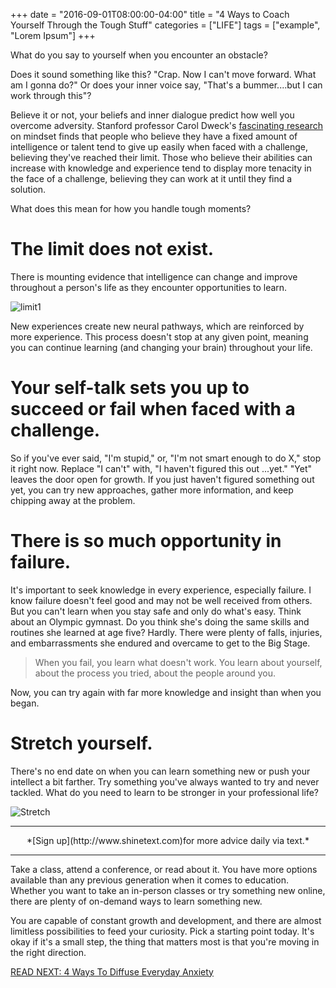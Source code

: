 +++
  date = "2016-09-01T08:00:00-04:00"
  title = "4 Ways to Coach Yourself Through the Tough Stuff"
  categories = ["LIFE"]
  tags = ["example", "Lorem Ipsum"]
+++



<span class="dropcap">W</span>hat do you say to yourself when you encounter an obstacle? 

Does it sound something like this? "Crap. Now I can't move forward. What am I gonna do?" Or does your inner voice say, "That's a bummer....but I can work through this"?

Believe it or not, your beliefs and inner dialogue predict how well you overcome adversity. Stanford professor Carol Dweck's <a href="http://www.mindsetonline.com/index.html" target="_blank">fascinating research</a> on mindset finds that people who believe they have a fixed amount of intelligence or talent tend to give up easily when faced with a challenge, believing they've reached their limit. Those who believe their abilities can increase with knowledge and experience tend to display more tenacity in the face of a challenge, believing they can work at it until they find a solution. 

What does this mean for how you handle tough moments? 

# The limit does not exist. 

There is mounting evidence that intelligence can change and improve throughout a person's life as they encounter opportunities to learn. 

![limit1](//images.contentful.com/awpxl2koull4/Ho2gDGOX4GwmOeAgmqWYe/8b7627b424368a24ff408ed66aab27da/limit1.jpeg)

New experiences create new neural pathways, which are reinforced by more experience. This process doesn't stop at any given point, meaning you can continue learning (and changing your brain) throughout your life. 

# Your self-talk sets you up to succeed or fail when faced with a challenge. 

So if you've ever said, "I'm stupid," or, "I'm not smart enough to do X," stop it right now. Replace "I can't" with, "I haven't figured this out ...yet." "Yet" leaves the door open for growth. If you just haven't figured something out yet, you can try new approaches, gather more information, and keep chipping away at the problem.  

# There is so much opportunity in failure. 

It's important to seek knowledge in every experience, especially failure.  I know failure doesn't feel good and may not be well received from others.  But you can't learn when you stay safe and only do what's easy. Think about an Olympic gymnast. Do you think she's doing the same skills and routines she learned at age five? Hardly. There were plenty of falls, injuries, and embarrassments she endured and overcame to get to the Big Stage. 

> When you fail, you learn what doesn't work. You learn about yourself, about the process you tried, about the people around you. 

Now, you can try again with far more knowledge and insight than when you began.

# Stretch yourself. 

There's no end date on when you can learn something new or push your intellect a bit farther. Try something you've always wanted to try and never tackled. What do you need to learn to be stronger in your professional life? 

![Stretch](//images.contentful.com/awpxl2koull4/4OWMY28fOwI4GOWCsE4K8y/9a2e7e60a746f0c2f6b908b40e3e7594/stretch2.jpeg)

---

<center>*[Sign up](http://www.shinetext.com)for more advice daily via text.* </center>

---


Take a class, attend a conference, or read about it. You have more options available than any previous generation when it comes to education. Whether you want to take an in-person classes or try something new online, there are plenty of on-demand ways to learn something new. 


You are capable of constant growth and development, and there are almost limitless possibilities to feed your curiosity. Pick a starting point today. It's okay if it's a small step, the thing that matters most is that you're moving in the right direction. 

[READ NEXT: 4 Ways To Diffuse Everyday Anxiety
](http://advice.shinetext.com/articles/4-ways-to-diffuse-everyday-anxiety/)

<div class="pubexchange_module" id="pubexchange_below_content" data-pubexchange-module-id="2323"></div>

<script>(function(w, d, s, id) {
  w.PUBX=w.PUBX || {pub: "shine_text", discover: false, lazy: true};
  var js, pjs = d.getElementsByTagName(s)[0];
  if (d.getElementById(id)) return;
  js = d.createElement(s); js.id = id; js.async = true;
  js.src = "//main.pubexchange.com/loader.min.js";
  pjs.parentNode.insertBefore(js, pjs);
}(window, document, "script", "pubexchange-jssdk"));</script>

